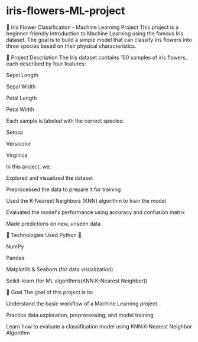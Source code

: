 # iris-flowers-ML-project
🌸 Iris Flower Classification - Machine Learning Project
This project is a beginner-friendly introduction to Machine Learning using the famous Iris dataset. The goal is to build a simple model that can classify iris flowers into three species based on their physical characteristics.

📌 Project Description
The Iris dataset contains 150 samples of iris flowers, each described by four features:

Sepal Length

Sepal Width

Petal Length

Petal Width

Each sample is labeled with the correct species:

Setosa

Versicolor

Virginica

In this project, we:

Explored and visualized the dataset

Preprocessed the data to prepare it for training

Used the K-Nearest Neighbors (KNN) algorithm to train the model

Evaluated the model's performance using accuracy and confusion matrix

Made predictions on new, unseen data

🔧 Technologies Used
Python 🐍

NumPy

Pandas

Matplotlib & Seaborn (for data visualization)

Scikit-learn (for ML algorithms(KNN:K-Nearest Neighbor))

🎯 Goal
The goal of this project is to:

Understand the basic workflow of a Machine Learning project

Practice data exploration, preprocessing, and model training

Learn how to evaluate a classification model using KNN:K-Nearest Neighbor Algorithm
